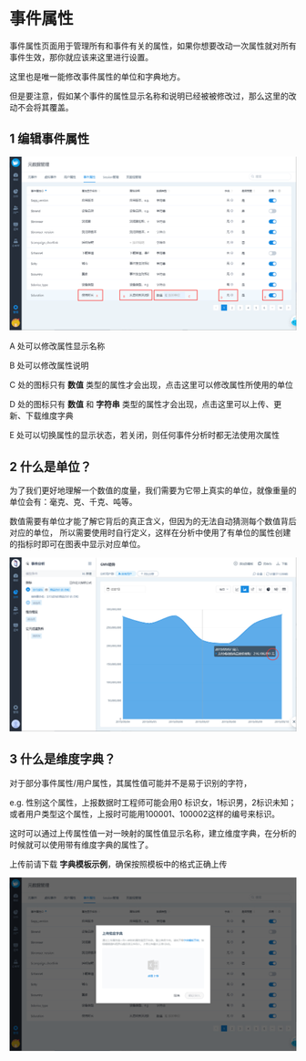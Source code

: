 # 事件属性

事件属性页面用于管理所有和事件有关的属性，如果你想要改动一次属性就对所有事件生效，那你就应该来这里进行设置。

这里也是唯一能修改事件属性的单位和字典地方。

但是要注意，假如某个事件的属性显示名称和说明已经被被修改过，那么这里的改动不会将其覆盖。

## 1 编辑事件属性

![](../../../.gitbook/assets/image%20%28159%29.png)

A 处可以修改属性显示名称

B 处可以修改属性说明

C 处的图标只有 **数值** 类型的属性才会出现，点击这里可以修改属性所使用的单位

D 处的图标只有 **数值** 和 **字符串** 类型的属性才会出现，点击这里可以上传、更新、下载维度字典

E 处可以切换属性的显示状态，若关闭，则任何事件分析时都无法使用次属性

## 2 什么是单位？

为了我们更好地理解一个数值的度量，我们需要为它带上真实的单位，就像重量的单位会有：毫克、克、千克、吨等。

数值需要有单位才能了解它背后的真正含义，但因为的无法自动猜测每个数值背后对应的单位， 所以需要使用时自行定义，这样在分析中使用了有单位的属性创建的指标时即可在图表中显示对应单位。

![](../../../.gitbook/assets/image%20%2858%29.png)

## 3 什么是维度字典？

对于部分事件属性/用户属性，其属性值可能并不是易于识别的字符，

e.g. 性别这个属性，上报数据时工程师可能会用0 标识女，1标识男，2标识未知；或者用户类型这个属性，上报时可能用100001、100002这样的编号来标识。

这时可以通过上传属性值一对一映射的属性值显示名称，建立维度字典，在分析的时候就可以使用带有维度字典的属性了。

上传前请下载 **字典模板示例**，确保按照模板中的格式正确上传

![](../../../.gitbook/assets/image%20%2876%29.png)



